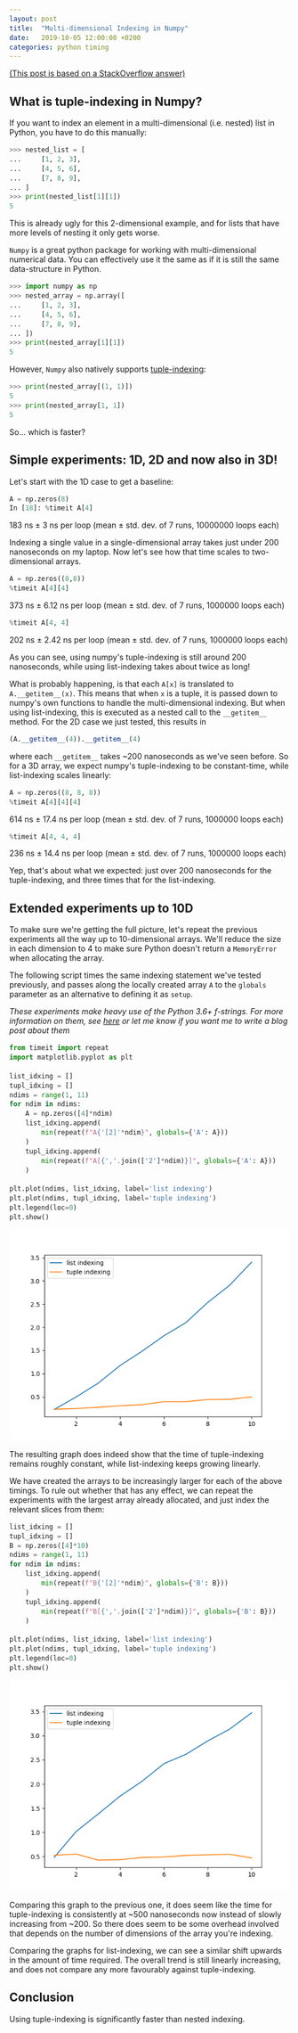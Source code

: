 ```yaml
---
layout: post
title:  "Multi-dimensional Indexing in Numpy"
date:   2019-10-05 12:00:00 +0200
categories: python timing
---
```


[(This post is based on a StackOverflow answer)](https://stackoverflow.com/questions/57623010/optimizing-performance-of-list-comprehension-using-all-indexes-in-own-functions/57750084#57750084)

## What is tuple-indexing in Numpy?

If you want to index an element in a multi-dimensional (i.e. nested) list in Python, you have to do this manually:

```python
>>> nested_list = [
...     [1, 2, 3],
...     [4, 5, 6],
...     [7, 8, 9],
... ]
>>> print(nested_list[1][1])
5
```

This is already ugly for this 2-dimensional example, and for lists that have more levels of nesting it only gets worse.

`Numpy` is a great python package for working with multi-dimensional numerical data. You can effectively use it the same as if it is still the same data-structure in Python.

```python
>>> import numpy as np
>>> nested_array = np.array([
...     [1, 2, 3],
...     [4, 5, 6],
...     [7, 8, 9],
... ])
>>> print(nested_array[1][1])
5
```

However, `Numpy` also natively supports [tuple-indexing][1]:

```python
>>> print(nested_array[(1, 1)])
5
>>> print(nested_array[1, 1])
5
```

So... which is faster?

## Simple experiments: 1D, 2D and now also in 3D!

Let's start with the 1D case to get a baseline:

```python
A = np.zeros(8)
In [18]: %timeit A[4]
```
183 ns ± 3 ns per loop (mean ± std. dev. of 7 runs, 10000000 loops each)

Indexing a single value in a single-dimensional array takes just under 200 nanoseconds on my laptop. Now let's see how that time scales to two-dimensional arrays.

```python
A = np.zeros((8,8))
%timeit A[4][4]
```
373 ns ± 6.12 ns per loop (mean ± std. dev. of 7 runs, 1000000 loops each)
```python
%timeit A[4, 4]
```
202 ns ± 2.42 ns per loop (mean ± std. dev. of 7 runs, 1000000 loops each)

As you can see, using numpy's tuple-indexing is still around 200 nanoseconds, while using list-indexing takes about twice as long!

What is probably happening, is that each `A[x]` is translated to `A.__getitem__(x)`. This means that when `x` is a tuple, it is passed down to numpy's own functions to handle the multi-dimensional indexing. But when using list-indexing, this is executed as a nested call to the `__getitem__` method. For the 2D case we just tested, this results in
```python
(A.__getitem__(4)).__getitem__(4)
```
where each `__getitem__` takes ~200 nanoseconds as we've seen before. So for a 3D array, we expect numpy's tuple-indexing to be constant-time, while list-indexing scales linearly:

```python
A = np.zeros((8, 8, 8))
%timeit A[4][4][4]
```
614 ns ± 17.4 ns per loop (mean ± std. dev. of 7 runs, 1000000 loops each)
```python
%timeit A[4, 4, 4]
```
236 ns ± 14.4 ns per loop (mean ± std. dev. of 7 runs, 1000000 loops each)

Yep, that's about what we expected: just over 200 nanoseconds for the tuple-indexing, and three times that for the list-indexing.

## Extended experiments up to 10D

To make sure we're getting the full picture, let's repeat the previous experiments all the way up to 10-dimensional arrays. We'll reduce the size in each dimension to 4 to make sure Python doesn't return a `MemoryError` when allocating the array.

The following script times the same indexing statement we've tested previously, and passes along the locally created array `A` to the `globals` parameter as an alternative to defining it as `setup`.

*These experiments make heavy use of the Python 3.6+ f-strings. For more information on them, see [here][2] or let me know if you want me to write a blog post about them*

```python
from timeit import repeat
import matplotlib.pyplot as plt

list_idxing = []
tupl_idxing = []
ndims = range(1, 11)
for ndim in ndims:
    A = np.zeros([4]*ndim)
    list_idxing.append(
        min(repeat(f"A{'[2]'*ndim}", globals={'A': A}))
    )
    tupl_idxing.append(
        min(repeat(f"A[{','.join(['2']*ndim)}]", globals={'A': A}))
    )

plt.plot(ndims, list_idxing, label='list indexing')
plt.plot(ndims, tupl_idxing, label='tuple indexing')
plt.legend(loc=0)
plt.show()
```
![](/img/list-vs-tuple-indexing.png)

The resulting graph does indeed show that the time of tuple-indexing remains roughly constant, while list-indexing keeps growing linearly.

We have created the arrays to be increasingly larger for each of the above timings. To rule out whether that has any effect, we can repeat the experiments with the largest array already allocated, and just index the relevant slices from them:

```python
list_idxing = []
tupl_idxing = []
B = np.zeros([4]*10)
ndims = range(1, 11)
for ndim in ndims:
    list_idxing.append(
        min(repeat(f"B{'[2]'*ndim}", globals={'B': B}))
    )
    tupl_idxing.append(
        min(repeat(f"B[{','.join(['2']*ndim)}]", globals={'B': B}))
    )

plt.plot(ndims, list_idxing, label='list indexing')
plt.plot(ndims, tupl_idxing, label='tuple indexing')
plt.legend(loc=0)
plt.show()
```
![](/img/list-vs-tuple-indexing-const-size-array.png)

Comparing this graph to the previous one, it does seem like the time for tuple-indexing is consistently at ~500 nanoseconds now instead of slowly increasing from ~200. So there does seem to be some overhead involved that depends on the number of dimensions of the array you're indexing.

Comparing the graphs for list-indexing, we can see a similar shift upwards in the amount of time required. The overall trend is still linearly increasing, and does not compare any more favourably against tuple-indexing.

## Conclusion

Using tuple-indexing is significantly faster than nested indexing.

[1]: https://docs.scipy.org/doc/numpy/reference/arrays.indexing.html
[2]: https://docs.python.org/3.7/reference/lexical_analysis.html#f-strings
